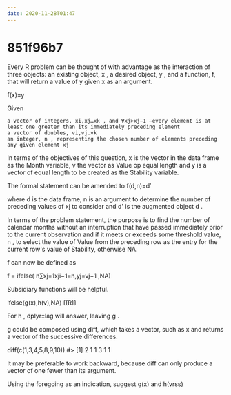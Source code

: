 ```yaml
---
date: 2020-11-28T01:47
---
```


# 851f96b7

Every R problem can be thought of with advantage as the interaction of three objects: an existing object, x , a desired object, y , and a function, f, that will return a value of y given x as an argument.

f(x)=y

Given

    a vector of integers, xi,xj…xk , and ∀xj>xj−1 —every element is at least one greater than its immediately preceding element
    a vector of doubles, vi,vj…vk
    an integer, n , representing the chosen number of elements preceding any given element xj

In terms of the objectives of this question, x is the vector in the data frame as the Month variable, v the vector as Value op equal length and y is a vector of equal length to be created as the Stability variable.

The formal statement can be amended to f(d,n)=d′

where d is the data frame, n is an argument to determine the number of preceding values of xj to consider and d' is the augmented object d .

In terms of the problem statement, the purpose is to find the number of calendar months without an interruption that have passed immediately prior to the current observation and if it meets or exceeds some threshold value, n , to select the value of Value from the preceding row as the entry for the current row's value of Stability, otherwise NA.

f can now be defined as

f = ifelse( n∑xj=1xji−1=n,yj=vj−1 ,NA)

Subsidiary functions will be helpful.

ifelse(g(x),h(v),NA)
[[R]]

For h , dplyr::lag will answer, leaving g .

g could be composed using diff, which takes a vector, such as x and returns a vector of the successive differences.

diff(c(1,3,4,5,8,9,10))
#> [1] 2 1 1 3 1 1

It may be preferable to work backward, because diff can only produce a vector of one fewer than its argument.

Using the foregoing as an indication, suggest g(x) and h(vrss)



